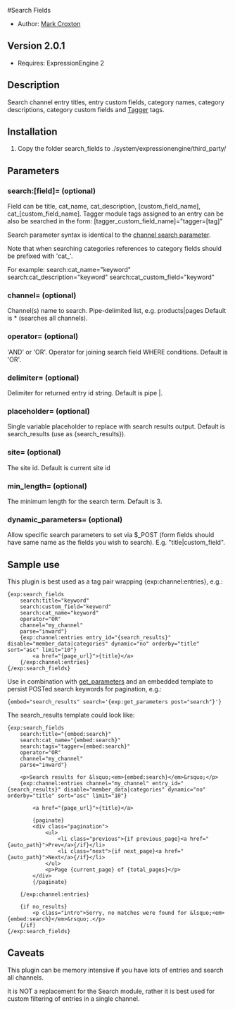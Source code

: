 #Search Fields

* Author: [Mark Croxton](http://hallmark-design.co.uk/)

## Version 2.0.1

* Requires: ExpressionEngine 2

## Description

Search channel entry titles, entry custom fields, category names, category descriptions, category custom fields and [Tagger](http://devot-ee.com/add-ons/tagger/) tags.

## Installation

1. Copy the folder search_fields to ./system/expressionengine/third_party/

## Parameters

### search:[field]=  (optional)
Field can be title, cat_name, cat_description, [custom_field_name], cat_[custom_field_name].
Tagger module tags assigned to an entry can be also be searched in the form: [tagger_custom_field_name]="tagger=[tag]"
		
Search parameter syntax is identical to the [channel search parameter](http://expressionengine.com/docs/modules/channel/parameters.html#par_search).

Note that when searching categories references to category fields should be prefixed with 'cat_'.

For example: 
search:cat_name="keyword"
search:cat_description="keyword"
search:cat_custom_field="keyword"

### channel= (optional)
 
Channel(s) name to search. Pipe-delimited list, e.g. products|pages
Default is * (searches all channels).

### operator= (optional) 

'AND' or 'OR'. Operator for joining search field WHERE conditions.
Default is 'OR'.

### delimiter= (optional) 
Delimiter for returned entry id string. 
Default is pipe |.

### placeholder= (optional)	

Single variable placeholder to replace with search results output. 
Default is search_results (use as {search_results}).

### site= (optional)	

The site id.
Default is current site id

### min_length= (optional)	

The minimum length for the search term.
Default is 3.

### dynamic_parameters= (optional) 

Allow specific search parameters to set via $_POST (form fields should have same name as the fields you wish to search).
E.g. "title|custom_field". 

## Sample use
This plugin is best used as a tag pair wrapping {exp:channel:entries}, e.g.: 

	{exp:search_fields 
		search:title="keyword" 
		search:custom_field="keyword" 
		search:cat_name="keyword" 
		operator="OR" 
		channel="my_channel" 
		parse="inward"}
		{exp:channel:entries entry_id="{search_results}" disable="member_data|categories" dynamic="no" orderby="title" sort="asc" limit="10"}
			<a href="{page_url}">{title}</a>
		{/exp:channel:entries}
	{/exp:search_fields}
	
Use in combination with [get_parameters](https://github.com/croxton/get_parameters) and an embedded template to persist POSTed search keywords for pagination, e.g.:

	{embed="search_results" search='{exp:get_parameters post="search"}'}

The search_results template could look like:

	{exp:search_fields 
		search:title="{embed:search}" 
		search:cat_name="{embed:search}" 
		search:tags="tagger={embed:search}"
		operator="OR" 
		channel="my_channel" 
		parse="inward"}
	
		<p>Search results for &lsquo;<em>{embed:search}</em>&rsquo;</p>
		{exp:channel:entries channel="my_channel" entry_id="{search_results}" disable="member_data|categories" dynamic="no" orderby="title" sort="asc" limit="10"}

			<a href="{page_url}">{title}</a>

			{paginate}
			<div class="pagination">
				<ul>
					<li class="previous">{if previous_page}<a href="{auto_path}">Prev</a>{/if}</li>
					<li class="next">{if next_page}<a href="{auto_path}">Next</a>{/if}</li>
				</ul>
				<p>Page {current_page} of {total_pages}</p>
			</div>
			{/paginate}

		{/exp:channel:entries}
	
		{if no_results}
			<p class="intro">Sorry, no matches were found for &lsquo;<em>{embed:search}</em>&rsquo;.</p>
		{/if}
	{/exp:search_fields}
	
## Caveats
This plugin can be memory intensive if you have lots of entries and search all channels. 

It is NOT a replacement for the Search module, rather it is best used for custom filtering of entries in a single channel.

